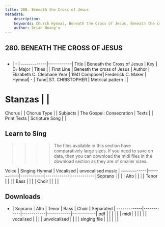 ```yaml
---
title: 280. Beneath the Cross of Jesus
metadata:
    description: 
    keywords: Church Hymnal, Beneath the Cross of Jesus, Beneath the cross of Jesus , 
    author: Brian Onang'o
---
```



## 280. BENEATH THE CROSS OF JESUS

```txt

```

- |   -  |
-------------|------------|
Title | Beneath the Cross of Jesus |
Key | D♭ Major |
Titles |  |
First Line | Beneath the cross of Jesus  |
Author | Elizabeth C. Clephane
Year | 1941
Composer| Frederick C. Maker |
Hymnal|  - |
Tune| ST. CHRISTOPHER |
Metrical pattern | |
# Stanzas |  |
Chorus |  |
Chorus Type |  |
Subjects | The Gospel: Consecration |
Texts |  |
Print Texts | 
Scripture Song |  |
  
## Learn to Sing

>>>> The files available in this section have comparatively large sizes. If you need to save on data, then you can download the midi files in the download section as they are of smaller sizes.

Voice |  Singing Hymnal | Vocalised | unvocalised music |
-------------|------------|------------|------------|------------|
Soprano | | | |
Alto | | | |
Tenor | | | |
Bass | | | |
Choir | | | |

## Downloads

- |  Soprano | Alto | Tenor | Bass | Choir | Separated |
-------------|------------|------------|------------|------------|
pdf | | | | | |
midi | | | | | |
vocalised | | | |
unvolcalised | | | |
singing file | | | | | |
  